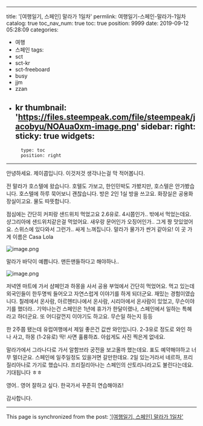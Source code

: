 
---
title: '[여행일기, 스페인] 말라가 1일차'
permlink: 여행일기-스페인-말라가-1일차
catalog: true
toc_nav_num: true
toc: true
position: 9999
date: 2019-09-12 05:28:09
categories:
- 여행
- 스페인
tags:
- sct
- sct-kr
- sct-freeboard
- busy
- jjm
- zzan
- kr
thumbnail: 'https://files.steempeak.com/file/steempeak/jacobyu/NOAua0xm-image.png'
sidebar:
    right:
        sticky: true
widgets:
    -
        type: toc
        position: right
---


안녕하세요. 제이콥입니다. 이것저것 생각나는걸 막 적어봅니다.


전 말라가 호스텔에 왔습니다. 호텔도 가보고, 한인민박도 가봤지만, 호스텔은 안가봤습니다. 호스텔에 하루 묵어보니 괜찮습니다. 방은 2인 1실 방을 쓰고요. 화장실은 공용화장실이고요. 물도 따뜻합니다.


점심에는 간단히 커피랑 샌드위치 먹었고요 2.6유로. 4시쯤인가.. 밖에서 먹었는데요. 샹그리아에 샌드위치같은걸 먹었어요. 새우랑 문어인가 오징어인가.. 그게 짱 맛있었어요. 스위스에 있다와서 그런가.. 싸게 느껴집니다. 말라가 물가가 싼거 같아요!
이 곳 가게 이름은 Casa Lola

![image.png](https://files.steempeak.com/file/steempeak/jacobyu/NOAua0xm-image.png)

말라가 바닥이 예쁩니다. 맨든맨들하다고 해야하나.. 

![image.png](https://files.steempeak.com/file/steempeak/jacobyu/AeC1iHbu-image.png)

저녁엔 마트에 가서 샴페인과 하몽을 사서 공용 부엌에서 간단히 먹었어요. 먹고 있는데 외국인들이 한두명씩 들어오고 자연스럽게 이야기를 하게 되더군요. 재밌는 경험이였습니다. 칠레에서 온사람, 아르헨티나에서 온사람, 시리아에서 온사람이 있었고, 무슨이야기를 했더라.. 기억나는건 스페인은 1년에 휴가가 한달이랬나, 스페인에서 일하는 특혜라고 하더군요. 또 어디갈껀지 이야기도 하고요. 무슨일 하는지 등등 

한 2주쯤 됐는데 유럽여행에서 제일 좋은건 값싼 와인입니다. 2-3유로 정도로 와인 하나 사고, 하몽 (1-2유로) 딱! 사면 훌륭하죠. 아쉽게도 사진 찍은게 없네요.

말라가에서 그라나다로 가서 알함브라 궁전을 보고올까 했는데요. 표도 예약해야하고 너무 멀더군요. 스페인에 일주일정도 있을거면 갈만한데요. 2일 있는거라서 네르하, 프리질리아나로 가기로 했습니다. 프리질리아나는 스페인의 산토리니라고도 불린다는데요. 기대됩니다 ㅎㅎ

영어.. 영어 잘하고 싶다. 한국가서 꾸준히 연습해야죠!

감사합니다.


- - -

This page is synchronized from the post: ['[여행일기, 스페인] 말라가 1일차'](https://steempeak.com/@jacobyu/4ymb8m-1)
